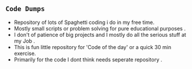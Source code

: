 ## ```Code Dumps``` 
- Repository of lots of Spaghetti coding i do in my  free time. 
- Mostly small scripts or problem solving for  pure educational purposes .
- I don't of patience of big projects and I mostly do all the serious stuff at my Job . 
- This is fun little repository for 'Code of the day' or a quick 30 min exercise. 
- Primarily for the code I dont think needs seperate repository . 



